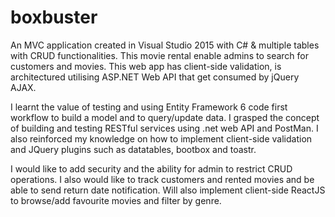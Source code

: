 # boxbuster

An MVC application created in Visual Studio 2015 with C# & multiple tables with CRUD functionalities. This movie rental enable admins to search for customers and movies. This web app has client-side validation, is architectured utilising ASP.NET Web API that get consumed by jQuery AJAX.
                       
I learnt the value of testing and using Entity Framework 6 code first workflow to build a model and to query/update data. I grasped the concept of building and testing RESTful services using .net web API and PostMan. I also reinforced my knowledge on how to implement client-side validation and JQuery plugins such as datatables, bootbox and toastr.</p>
                                
I would like to add security and the ability for admin to restrict CRUD operations. I also would like to track customers and rented movies and be able to send return date notification. Will also implement client-side ReactJS to browse/add favourite movies and filter by genre.
